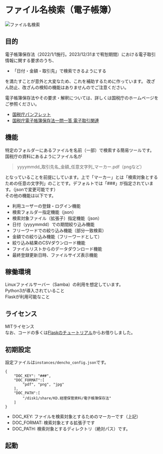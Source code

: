# ファイル名検索（電子帳簿）

![ファイル名検索](https://s3.ap-northeast-1.amazonaws.com/media-new.eranger.co.jp/wp-content/uploads/20220921113907/screen_of_searchbyfilename.png )

  

## 目的
電子帳簿保存法（2022/1/1施行。2023/12/31まで宥恕期間）における電子取引情報に関する要求のうち、  
- 「⽇付・⾦額・取引先」で検索できるようにする  
  
を満たすことが意外と大変なため、これを補助するために作っています。
改ざん防止、改ざんの検知の機能はありませんのでご注意ください。  
  
電子帳簿保存法やその要求・解釈については、詳しくは国税庁のホームページをご参照ください。   
- [国税庁パンフレット](https://www.nta.go.jp/publication/pamph/sonota/0021011-068.pdf)
- [国税庁電子帳簿保存法一問一答 電子取引関連](https://www.nta.go.jp/law/joho-zeikaishaku/sonota/jirei/pdf/0022006-083_06.pdf)
  
  

## 機能
特定のフォルダーにあるファイルを名前（一部）で検索する簡易ツールです。   
国税庁の資料にあるようにファイル名が
>
> yyyymmdd_取引先名_金額_任意文字列_マーカー.pdf（pngなど）
>
となっていることを前提にしています。上で「マーカー」とは「検索対象とするための任意の文字列」のことです。デフォルトでは「###」が指定されています。（jsonで変更可能です）    
その他の機能は以下です。  
- 利用ユーザーの登録・ログイン機能
- 検索フォルダー指定機能（json）
- 検索対象ファイル（拡張子）指定機能（json）
- 日付（yyyymmdd）での期間絞り込み機能
- フリーワードでの絞り込み機能（部分一致検索）
- 金額での絞り込み機能（フリーワードとして）
- 絞り込み結果のCSVダウンロード機能
- ファイルリストからのデータダウンロード機能
- 最終登録更新日時、ファイルサイズ表示機能

  

## 稼働環境
Linuxファイルサーバー（Samba）の利用を想定しています。   
Python3が導入されていること   
Flaskが利用可能なこと   
  


## ライセンス
MITライセンス  
なお、コードの多くは[Flaskのチュートリアル](https://msiz07-flask-docs-ja.readthedocs.io/ja/latest/tutorial/index.html)からお借りしました。
  
  

## 初期設定
設定ファイルは`instances/dencho_config.json`です。  
  

    {
        "DOC_KEY": "###",
        "DOC_FORMAT":[
            "pdf", "png", "jpg"
        ],
        "DOC_PATH":[
            "/disk1/share/KD.経理保管資料/電子帳簿保存法"
        ]
    }

- DOC_KEY: ファイルを検索対象とするためのマーカーです（上記）
- DOC_FORMAT: 検索対象とする拡張子です
- DOC_PATH: 検索対象とするディレクトリ（絶対パス）です。
  
  
  
## 起動


